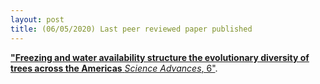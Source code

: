 ```yaml
---
layout: post
title: (06/05/2020) Last peer reviewed paper published
---
```


<a href="https://advances.sciencemag.org/content/6/19/eaaz5373/tab-pdf">**"Freezing and water availability structure the evolutionary diversity of trees across the Americas** *Science Advances*, 6"</a>.
